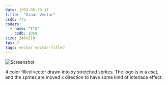 ```yaml
---
date: 1993-05-30 17
title:  "Giant Vector"
csdb: 775
coders:
  - name: "TTS"
    csdb: 1059
size: 240x210
fps: 7
tags: vector vector-filled
---
```

![Screenshot](/c64wrd/oxyron/comalight10/giant-vector.png)

4 color filled vector drawn into xy stretched sprites. The logo is in a cset, and the sprites are moved x direction to have some kind of interlace effect.

<!--more-->
